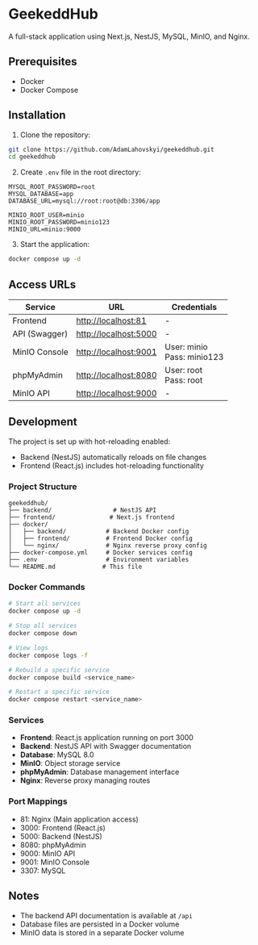 # GeekeddHub

A full-stack application using Next.js, NestJS, MySQL, MinIO, and Nginx.

## Prerequisites

- Docker
- Docker Compose

## Installation

1. Clone the repository:
```bash
git clone https://github.com/AdamLahovskyi/geekeddhub.git
cd geekeddhub
```

2. Create `.env` file in the root directory:
```env
MYSQL_ROOT_PASSWORD=root
MYSQL_DATABASE=app
DATABASE_URL=mysql://root:root@db:3306/app

MINIO_ROOT_USER=minio
MINIO_ROOT_PASSWORD=minio123
MINIO_URL=minio:9000
```

3. Start the application:
```bash
docker compose up -d
```

## Access URLs

| Service | URL                                              | Credentials |
|---------|--------------------------------------------------|-------------|
| Frontend | [http://localhost:81](http://localhost:81)       | - |
| API (Swagger) | [http://localhost:5000](http://localhost:81/api) | - |
| MinIO Console | [http://localhost:9001](http://localhost:9001)   | User: minio<br>Pass: minio123 |
| phpMyAdmin | [http://localhost:8080](http://localhost:8080)   | User: root<br>Pass: root |
| MinIO API | [http://localhost:9000](http://localhost:9000)   | - |

## Development

The project is set up with hot-reloading enabled:
- Backend (NestJS) automatically reloads on file changes
- Frontend (React.js) includes hot-reloading functionality

### Project Structure
```
geekeddhub/
├── backend/                 # NestJS API
├── frontend/               # Next.js frontend
├── docker/
│   ├── backend/           # Backend Docker config
│   ├── frontend/          # Frontend Docker config
│   └── nginx/             # Nginx reverse proxy config
├── docker-compose.yml     # Docker services config
├── .env                   # Environment variables
└── README.md             # This file
```

### Docker Commands

```bash
# Start all services
docker compose up -d

# Stop all services
docker compose down

# View logs
docker compose logs -f

# Rebuild a specific service
docker compose build <service_name>

# Restart a specific service
docker compose restart <service_name>
```

### Services

- **Frontend**: React.js application running on port 3000
- **Backend**: NestJS API with Swagger documentation
- **Database**: MySQL 8.0
- **MinIO**: Object storage service
- **phpMyAdmin**: Database management interface
- **Nginx**: Reverse proxy managing routes

### Port Mappings

- 81: Nginx (Main application access)
- 3000: Frontend (React.js)
- 5000: Backend (NestJS)
- 8080: phpMyAdmin
- 9000: MinIO API
- 9001: MinIO Console
- 3307: MySQL

## Notes

- The backend API documentation is available at `/api`
- Database files are persisted in a Docker volume
- MinIO data is stored in a separate Docker volume